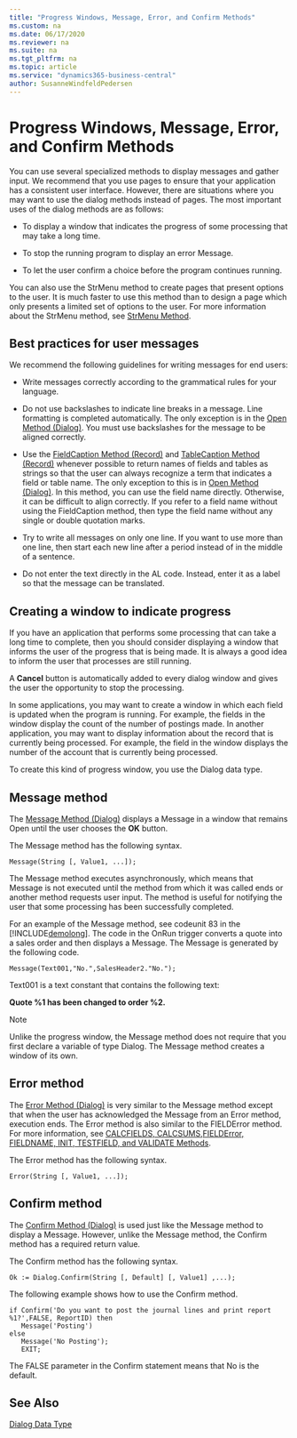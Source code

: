 ```yaml
---
title: "Progress Windows, Message, Error, and Confirm Methods"
ms.custom: na
ms.date: 06/17/2020
ms.reviewer: na
ms.suite: na
ms.tgt_pltfrm: na
ms.topic: article
ms.service: "dynamics365-business-central"
author: SusanneWindfeldPedersen
---
```


# Progress Windows, Message, Error, and Confirm Methods

You can use several specialized methods to display messages and gather input. We recommend that you use pages to ensure that your application has a consistent user interface. However, there are situations where you may want to use the dialog methods instead of pages. The most important uses of the dialog methods are as follows:  

- To display a window that indicates the progress of some processing that may take a long time.  

- To stop the running program to display an error Message.  

- To let the user confirm a choice before the program continues running.  

You can also use the StrMenu method to create pages that present options to the user. It is much faster to use this method than to design a page which only presents a limited set of options to the user. For more information about the StrMenu method, see [StrMenu Method](methods-auto/dialog/dialog-StrMenu-Method.md).  

## Best practices for user messages  

We recommend the following guidelines for writing messages for end users:  

- Write messages correctly according to the grammatical rules for your language.  

- Do not use backslashes to indicate line breaks in a message. Line formatting is completed automatically. The only exception is in the [Open Method \(Dialog\)](methods-auto/dialog/dialog-Open-Method.md). You must use backslashes for the message to be aligned correctly.  

- Use the [FieldCaption Method \(Record\)](methods-auto/record/record-FieldCaption-Method.md) and [TableCaption Method \(Record\)](methods-auto/record/record-TableCaption-Method.md) whenever possible to return names of fields and tables as strings so that the user can always recognize a term that indicates a field or table name. The only exception to this is in [Open Method \(Dialog\)](methods-auto/dialog/dialog-Open-Method.md). In this method, you can use the field name directly. Otherwise, it can be difficult to align correctly. If you refer to a field name without using the FieldCaption method, then type the field name without any single or double quotation marks.  

- Try to write all messages on only one line. If you want to use more than one line, then start each new line after a period instead of in the middle of a sentence.  

- Do not enter the text directly in the AL code. Instead, enter it as a label so that the message can be translated.  

## Creating a window to indicate progress  
If you have an application that performs some processing that can take a long time to complete, then you should consider displaying a window that informs the user of the progress that is being made. It is always a good idea to inform the user that processes are still running.  

 A **Cancel** button is automatically added to every dialog window and gives the user the opportunity to stop the processing.  

 In some applications, you may want to create a window in which each field is updated when the program is running. For example, the fields in the window display the count of the number of postings made. In another application, you may want to display information about the record that is currently being processed. For example, the field in the window displays the number of the account that is currently being processed.  

 To create this kind of progress window, you use the Dialog data type.  
 <!-- 
 For more information, see [How to: Create a Progress Window](How-to-Create-a-Progress-Window.md).  
 -->

## Message method  
 The [Message Method \(Dialog\)](methods-auto/dialog/dialog-Message-Method.md) displays a Message in a window that remains Open until the user chooses the **OK** button.  

 The Message method has the following syntax.  

```  
Message(String [, Value1, ...]);  
```  

The Message method executes asynchronously, which means that Message is not executed until the method from which it was called ends or another method requests user input. The method is useful for notifying the user that some processing has been successfully completed.  

For an example of the Message method, see codeunit 83 in the [!INCLUDE[demolong](includes/demolong_md.md)]. The code in the OnRun trigger converts a quote into a sales order and then displays a Message. The Message is generated by the following code.  

```  
Message(Text001,"No.",SalesHeader2."No.");  
```  

 Text001 is a text constant that contains the following text:  

 **Quote %1 has been changed to order %2.**  

> [!NOTE]  
> Unlike the progress window, the Message method does not require that you first declare a variable of type Dialog. The Message method creates a window of its own.  

## Error method  

The [Error Method \(Dialog\)](methods-auto/dialog/dialog-Error-Method.md) is very similar to the Message method except that when the user has acknowledged the Message from an Error method, execution ends. The Error method is also similar to the FIELDError method. For more information, see [CALCFIELDS, CALCSUMS,FIELDError, FIELDNAME, INIT, TESTFIELD, and VALIDATE Methods](devenv-CALCFIELDS-CALCSUMS-FIELDError-FIELDNAME-INIT-TESTFIELD-and-VALIDATE-Methods.md).  

 The Error method has the following syntax.  

```  
Error(String [, Value1, ...]);  
```  

## Confirm method  
 The [Confirm Method \(Dialog\)](methods-auto/dialog/dialog-Confirm-Method.md) is used just like the Message method to display a Message. However, unlike the Message method, the Confirm method has a required return value.  

 The Confirm method has the following syntax.  

```  
Ok := Dialog.Confirm(String [, Default] [, Value1] ,...);  
```  

 The following example shows how to use the Confirm method.  

```  
if Confirm('Do you want to post the journal lines and print report %1?',FALSE, ReportID) then  
   Message('Posting')  
else  
   Message('No Posting');  
   EXIT;  
```  

 The FALSE parameter in the Confirm statement means that No is the default.

 ## See Also  
[Dialog Data Type](methods-auto/dialog/dialog-data-type.md) 
